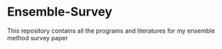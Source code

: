 # Ensemble-Survey
This repository contains all the programs and literatures for my ensemble method survey paper
